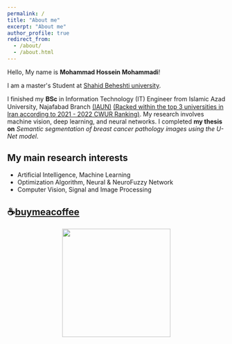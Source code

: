 ```yaml
---
permalink: /
title: "About me"
excerpt: "About me"
author_profile: true
redirect_from: 
  - /about/
  - /about.html
---
```


Hello, My name is <strong>Mohammad Hossein Mohammadi</strong>!<br>

I am a master's Student at <a href="https://en.sbu.ac.ir/" target="_blank">Shahid Beheshti university</a>.

I finished my 𝐁𝐒𝐜 in Information Technology (IT) Engineer from Islamic Azad University, Najafabad Branch <a href="https://cwur.org/2021-22/Islamic-Azad-University.php" target="_blank">(IAUN)</a> <u>(Racked within the top 3 universities in Iran according to 2021 - 2022 CWUR Ranking)</u>. My research involves machine vision, deep learning, and neural networks. I completed <strong>my thesis on</strong> <em>Semantic segmentation of breast cancer pathology images using the U-Net model</em>.

My main research interests
---
* Artificial Intelligence, Machine Learning
* Optimization Algorithm, Neural & NeuroFuzzy Network
* Computer Vision, Signal and Image Processing

☕[buymeacoffee](https://www.buymeacoffee.com/mohammadimh76)
---

<p align="center">
  <img width="250" height="250" src="https://raw.githubusercontent.com/Mohammadimh76/Mohammadimh76/master/src/buymeacoffee.png">
</p>

<!-- Curriculum Vitae (CV)
---
{% include base_path %}

To download my curriculum vitae in english you can click [here](../files/CV/CurriculumVitae.pdf).
{: .notice--success} -->
